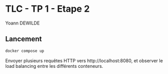 # TLC - TP 1 - Etape 2

Yoann DEWILDE

## Lancement

```sh
docker compose up
```

Envoyer plusieurs requêtes HTTP vers http://localhost:8080, et observer le load balancing entre les différents conteneurs.